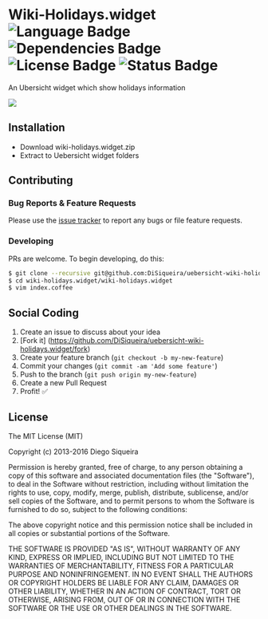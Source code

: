 # Wiki-Holidays.widget ![Language Badge](https://img.shields.io/badge/Language-Coffee-red.svg) ![Dependencies Badge](https://img.shields.io/badge/Dependencies-Uebersicht-brightgreen.svg) ![License Badge](https://img.shields.io/badge/License-MIT-blue.svg) ![Status Badge](https://img.shields.io/badge/Status-Stable-brightgreen.svg)

An Ubersicht widget which show holidays information

![](http://image.prntscr.com/image/8ec1abf8dc824c29b156eb5c1da702f3.png)

## Installation

- Download wiki-holidays.widget.zip
- Extract to Uebersicht widget folders

## Contributing

### Bug Reports & Feature Requests

Please use the [issue tracker](https://github.com/DiSiqueira/uebersicht-wiki-holidays.widget/issues) to report any bugs or file feature requests.

### Developing

PRs are welcome. To begin developing, do this:

```bash
$ git clone --recursive git@github.com:DiSiqueira/uebersicht-wiki-holidays.widget.git wiki-holidays.widget
$ cd wiki-holidays.widget/wiki-holidays.widget
$ vim index.coffee
```

## Social Coding

1. Create an issue to discuss about your idea
2. [Fork it] (https://github.com/DiSiqueira/uebersicht-wiki-holidays.widget/fork)
3. Create your feature branch (`git checkout -b my-new-feature`)
4. Commit your changes (`git commit -am 'Add some feature'`)
5. Push to the branch (`git push origin my-new-feature`)
6. Create a new Pull Request
7. Profit! :white_check_mark:

## License

The MIT License (MIT)

Copyright (c) 2013-2016 Diego Siqueira

Permission is hereby granted, free of charge, to any person obtaining a copy
of this software and associated documentation files (the "Software"), to deal
in the Software without restriction, including without limitation the rights
to use, copy, modify, merge, publish, distribute, sublicense, and/or sell
copies of the Software, and to permit persons to whom the Software is
furnished to do so, subject to the following conditions:

The above copyright notice and this permission notice shall be included in
all copies or substantial portions of the Software.

THE SOFTWARE IS PROVIDED "AS IS", WITHOUT WARRANTY OF ANY KIND, EXPRESS OR
IMPLIED, INCLUDING BUT NOT LIMITED TO THE WARRANTIES OF MERCHANTABILITY,
FITNESS FOR A PARTICULAR PURPOSE AND NONINFRINGEMENT.  IN NO EVENT SHALL THE
AUTHORS OR COPYRIGHT HOLDERS BE LIABLE FOR ANY CLAIM, DAMAGES OR OTHER
LIABILITY, WHETHER IN AN ACTION OF CONTRACT, TORT OR OTHERWISE, ARISING FROM,
OUT OF OR IN CONNECTION WITH THE SOFTWARE OR THE USE OR OTHER DEALINGS IN
THE SOFTWARE.